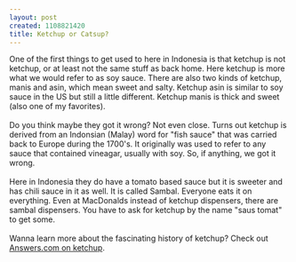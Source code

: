 ```yaml
--- 
layout: post
created: 1108821420
title: Ketchup or Catsup?
---
```

One of the first things to get used to here in Indonesia is that ketchup is not ketchup, or at least not the same stuff as back home.  Here ketchup is more what we would refer to as soy sauce.  There are also two kinds of ketchup, manis and asin, which mean sweet and salty.  Ketchup asin is similar to soy sauce in the US but still a little different.  Ketchup manis is thick and sweet (also one of my favorites).  <br /><br />Do you think maybe they got it wrong?  Not even close.  Turns out ketchup is derived from an Indonsian (Malay) word for "fish sauce" that was carried back to Europe during the 1700's.  It originally was used to refer to any sauce that contained vineagar, usually with soy.  So, if anything, we got it wrong.<br /><br />Here in Indonesia they do have a tomato based sauce but it is sweeter and has chili sauce in it as well.  It is called Sambal.  Everyone eats it on everything.  Even at MacDonalds instead of ketchup dispensers, there are sambal dispensers.  You have to ask for ketchup by the name "saus tomat" to get some.<br /><br />Wanna learn more about the fascinating history of ketchup?  Check out <a href="http://www.answers.com/ketchup">Answers.com on ketchup</a>.
